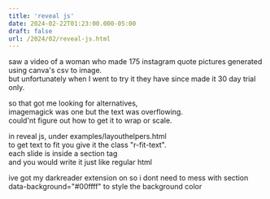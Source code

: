```yaml
---
title: 'reveal js'
date: 2024-02-22T01:23:00.000-05:00
draft: false
url: /2024/02/reveal-js.html
---
```


saw a video of a woman who made 175 instagram quote pictures generated using canva's csv to image.  
but unfortunately when I went to try it they have since made it 30 day trial only.

so that got me looking for alternatives,  
imagemagick was one but the text was overflowing.  
could'nt figure out how to get it to wrap or scale.

in reveal js, under examples/layouthelpers.html  
to get text to fit you give it the class "r-fit-text".  
each slide is inside a section tag  
and you would write it just like regular html

ive got my darkreader extension on so i dont need to mess with section data-background="#00ffff" to style the background color